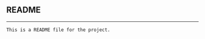 ## README
----------------------------------------------------------------

```
This is a README file for the project.
```